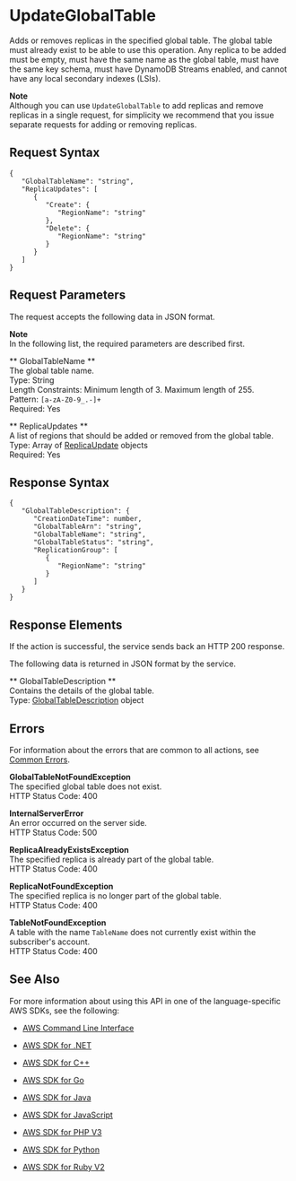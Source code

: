 # UpdateGlobalTable<a name="API_UpdateGlobalTable"></a>

Adds or removes replicas in the specified global table\. The global table must already exist to be able to use this operation\. Any replica to be added must be empty, must have the same name as the global table, must have the same key schema, must have DynamoDB Streams enabled, and cannot have any local secondary indexes \(LSIs\)\.

**Note**  
Although you can use `UpdateGlobalTable` to add replicas and remove replicas in a single request, for simplicity we recommend that you issue separate requests for adding or removing replicas\.

## Request Syntax<a name="API_UpdateGlobalTable_RequestSyntax"></a>

```
{
   "GlobalTableName": "string",
   "ReplicaUpdates": [ 
      { 
         "Create": { 
            "RegionName": "string"
         },
         "Delete": { 
            "RegionName": "string"
         }
      }
   ]
}
```

## Request Parameters<a name="API_UpdateGlobalTable_RequestParameters"></a>

The request accepts the following data in JSON format\.

**Note**  
In the following list, the required parameters are described first\.

 ** GlobalTableName **   
The global table name\.  
Type: String  
Length Constraints: Minimum length of 3\. Maximum length of 255\.  
Pattern: `[a-zA-Z0-9_.-]+`   
Required: Yes

 ** ReplicaUpdates **   
A list of regions that should be added or removed from the global table\.  
Type: Array of [ReplicaUpdate](API_ReplicaUpdate.md) objects  
Required: Yes

## Response Syntax<a name="API_UpdateGlobalTable_ResponseSyntax"></a>

```
{
   "GlobalTableDescription": { 
      "CreationDateTime": number,
      "GlobalTableArn": "string",
      "GlobalTableName": "string",
      "GlobalTableStatus": "string",
      "ReplicationGroup": [ 
         { 
            "RegionName": "string"
         }
      ]
   }
}
```

## Response Elements<a name="API_UpdateGlobalTable_ResponseElements"></a>

If the action is successful, the service sends back an HTTP 200 response\.

The following data is returned in JSON format by the service\.

 ** GlobalTableDescription **   
Contains the details of the global table\.  
Type: [GlobalTableDescription](API_GlobalTableDescription.md) object

## Errors<a name="API_UpdateGlobalTable_Errors"></a>

For information about the errors that are common to all actions, see [Common Errors](CommonErrors.md)\.

 **GlobalTableNotFoundException**   
The specified global table does not exist\.  
HTTP Status Code: 400

 **InternalServerError**   
An error occurred on the server side\.  
HTTP Status Code: 500

 **ReplicaAlreadyExistsException**   
The specified replica is already part of the global table\.  
HTTP Status Code: 400

 **ReplicaNotFoundException**   
The specified replica is no longer part of the global table\.  
HTTP Status Code: 400

 **TableNotFoundException**   
A table with the name `TableName` does not currently exist within the subscriber's account\.  
HTTP Status Code: 400

## See Also<a name="API_UpdateGlobalTable_SeeAlso"></a>

For more information about using this API in one of the language\-specific AWS SDKs, see the following:

+  [AWS Command Line Interface](http://docs.aws.amazon.com/goto/aws-cli/dynamodb-2012-08-10/UpdateGlobalTable) 

+  [AWS SDK for \.NET](http://docs.aws.amazon.com/goto/DotNetSDKV3/dynamodb-2012-08-10/UpdateGlobalTable) 

+  [AWS SDK for C\+\+](http://docs.aws.amazon.com/goto/SdkForCpp/dynamodb-2012-08-10/UpdateGlobalTable) 

+  [AWS SDK for Go](http://docs.aws.amazon.com/goto/SdkForGoV1/dynamodb-2012-08-10/UpdateGlobalTable) 

+  [AWS SDK for Java](http://docs.aws.amazon.com/goto/SdkForJava/dynamodb-2012-08-10/UpdateGlobalTable) 

+  [AWS SDK for JavaScript](http://docs.aws.amazon.com/goto/AWSJavaScriptSDK/dynamodb-2012-08-10/UpdateGlobalTable) 

+  [AWS SDK for PHP V3](http://docs.aws.amazon.com/goto/SdkForPHPV3/dynamodb-2012-08-10/UpdateGlobalTable) 

+  [AWS SDK for Python](http://docs.aws.amazon.com/goto/boto3/dynamodb-2012-08-10/UpdateGlobalTable) 

+  [AWS SDK for Ruby V2](http://docs.aws.amazon.com/goto/SdkForRubyV2/dynamodb-2012-08-10/UpdateGlobalTable) 